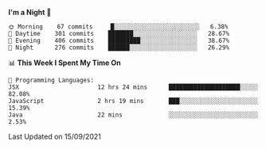 <!--START_SECTION:waka-->
**I'm a Night 🦉** 

```text
🌞 Morning    67 commits     █░░░░░░░░░░░░░░░░░░░░░░░░   6.38% 
🌆 Daytime    301 commits    ███████░░░░░░░░░░░░░░░░░░   28.67% 
🌃 Evening    406 commits    █████████░░░░░░░░░░░░░░░░   38.67% 
🌙 Night      276 commits    ██████░░░░░░░░░░░░░░░░░░░   26.29%

```


📊 **This Week I Spent My Time On** 

```text
💬 Programming Languages: 
JSX                      12 hrs 24 mins      ████████████████████░░░░░   82.08% 
JavaScript               2 hrs 19 mins       ███░░░░░░░░░░░░░░░░░░░░░░   15.39% 
Java                     22 mins             ░░░░░░░░░░░░░░░░░░░░░░░░░   2.53%

```


 Last Updated on 15/09/2021
<!--END_SECTION:waka-->
